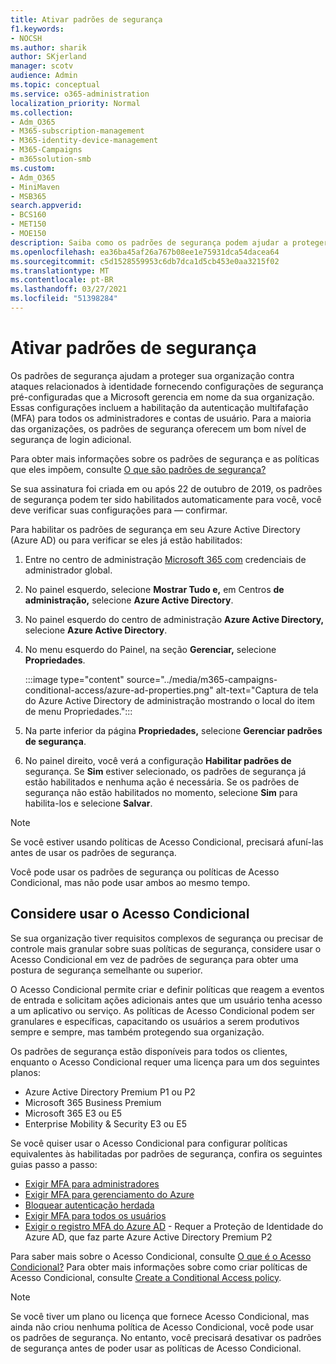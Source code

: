 ```yaml
---
title: Ativar padrões de segurança
f1.keywords:
- NOCSH
ms.author: sharik
author: SKjerland
manager: scotv
audience: Admin
ms.topic: conceptual
ms.service: o365-administration
localization_priority: Normal
ms.collection:
- Adm_O365
- M365-subscription-management
- M365-identity-device-management
- M365-Campaigns
- m365solution-smb
ms.custom:
- Adm_O365
- MiniMaven
- MSB365
search.appverid:
- BCS160
- MET150
- MOE150
description: Saiba como os padrões de segurança podem ajudar a proteger sua organização contra ataques relacionados à identidade fornecendo configurações de segurança pré-configuradas.
ms.openlocfilehash: ea36ba45af26a767b08ee1e75931dca54dacea64
ms.sourcegitcommit: c5d1528559953c6db7dca1d5cb453e0aa3215f02
ms.translationtype: MT
ms.contentlocale: pt-BR
ms.lasthandoff: 03/27/2021
ms.locfileid: "51398284"
---
```

# <a name="turn-on-security-defaults"></a>Ativar padrões de segurança

Os padrões de segurança ajudam a proteger sua organização contra ataques relacionados à identidade fornecendo configurações de segurança pré-configuradas que a Microsoft gerencia em nome da sua organização. Essas configurações incluem a habilitação da autenticação multifafação (MFA) para todos os administradores e contas de usuário. Para a maioria das organizações, os padrões de segurança oferecem um bom nível de segurança de login adicional.

Para obter mais informações sobre os padrões de segurança e as políticas que eles impõem, consulte [O que são padrões de segurança?](/azure/active-directory/fundamentals/concept-fundamentals-security-defaults)

Se sua assinatura foi criada em ou após 22 de outubro de 2019, os padrões de segurança podem ter sido habilitados automaticamente para você, você deve verificar suas configurações para &mdash; confirmar.

Para habilitar os padrões de segurança em seu Azure Active Directory (Azure AD) ou para verificar se eles já estão habilitados:

1. Entre no centro de administração <a href="https://go.microsoft.com/fwlink/p/?linkid=2024339" target="_blank">Microsoft 365 com</a> credenciais de administrador global.

2. No painel esquerdo, selecione **Mostrar Tudo e,** em Centros **de administração,** selecione **Azure Active Directory**.

3. No painel esquerdo do centro de administração **Azure Active Directory,** selecione **Azure Active Directory**.

4. No menu esquerdo do Painel, na seção **Gerenciar,** selecione **Propriedades**.

    :::image type="content" source="../media/m365-campaigns-conditional-access/azure-ad-properties.png" alt-text="Captura de tela do Azure Active Directory de administração mostrando o local do item de menu Propriedades.":::

5. Na parte inferior da página **Propriedades,** selecione **Gerenciar padrões de segurança**.

6. No painel direito, você verá a configuração **Habilitar padrões de** segurança. Se **Sim** estiver selecionado, os padrões de segurança já estão habilitados e nenhuma ação é necessária. Se os padrões de segurança não estão habilitados no momento, selecione **Sim** para habilita-los e selecione **Salvar**.

> [!NOTE]
> Se você estiver usando políticas de Acesso Condicional, precisará afuní-las antes de usar os padrões de segurança.
>
> Você pode usar os padrões de segurança ou políticas de Acesso Condicional, mas não pode usar ambos ao mesmo tempo.

## <a name="consider-using-conditional-access"></a>Considere usar o Acesso Condicional

Se sua organização tiver requisitos complexos de segurança ou precisar de controle mais granular sobre suas políticas de segurança, considere usar o Acesso Condicional em vez de padrões de segurança para obter uma postura de segurança semelhante ou superior. 

O Acesso Condicional permite criar e definir políticas que reagem a eventos de entrada e solicitam ações adicionais antes que um usuário tenha acesso a um aplicativo ou serviço. As políticas de Acesso Condicional podem ser granulares e específicas, capacitando os usuários a serem produtivos sempre e sempre, mas também protegendo sua organização.

Os padrões de segurança estão disponíveis para todos os clientes, enquanto o Acesso Condicional requer uma licença para um dos seguintes planos:

- Azure Active Directory Premium P1 ou P2
- Microsoft 365 Business Premium
- Microsoft 365 E3 ou E5
- Enterprise Mobility & Security E3 ou E5

Se você quiser usar o Acesso Condicional para configurar políticas equivalentes às habilitadas por padrões de segurança, confira os seguintes guias passo a passo:

- [Exigir MFA para administradores](/azure/active-directory/conditional-access/howto-conditional-access-policy-admin-mfa)
- [Exigir MFA para gerenciamento do Azure](/azure/active-directory/conditional-access/howto-conditional-access-policy-azure-management)
- [Bloquear autenticação herdada](/azure/active-directory/conditional-access/howto-conditional-access-policy-block-legacy)
- [Exigir MFA para todos os usuários](/azure/active-directory/conditional-access/howto-conditional-access-policy-all-users-mfa)
- [Exigir o registro MFA do Azure AD](/azure/active-directory/identity-protection/howto-identity-protection-configure-mfa-policy) - Requer a Proteção de Identidade do Azure AD, que faz parte Azure Active Directory Premium P2

Para saber mais sobre o Acesso Condicional, consulte [O que é o Acesso Condicional?](/azure/active-directory/conditional-access/overview) Para obter mais informações sobre como criar políticas de Acesso Condicional, consulte [Create a Conditional Access policy](/azure/active-directory/authentication/tutorial-enable-azure-mfa#create-a-conditional-access-policy).

> [!NOTE]
> Se você tiver um plano ou licença que fornece Acesso Condicional, mas ainda não criou nenhuma política de Acesso Condicional, você pode usar os padrões de segurança. No entanto, você precisará desativar os padrões de segurança antes de poder usar as políticas de Acesso Condicional.
